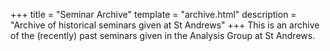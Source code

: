 +++
title = "Seminar Archive"
template = "archive.html"
description = "Archive of historical seminars given at St Andrews"
+++
This is an archive of the (recently) past seminars given in the Analysis Group at St Andrews.
